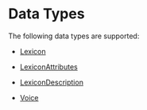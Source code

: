 # Data Types<a name="API_Types"></a>

The following data types are supported:

+  [Lexicon](API_Lexicon.md) 

+  [LexiconAttributes](API_LexiconAttributes.md) 

+  [LexiconDescription](API_LexiconDescription.md) 

+  [Voice](API_Voice.md) 